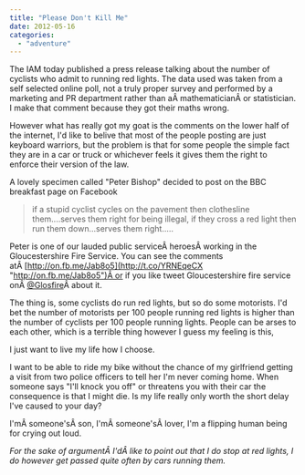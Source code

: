 ```yaml
---
title: "Please Don't Kill Me"
date: 2012-05-16
categories: 
  - "adventure"
---
```


The IAM today published a press release talking about the number of cyclists who admit to running red lights. The data used was taken from a self selected online poll, not a truly proper survey and performed by a marketing and PR department rather than aÂ mathematicianÂ or statistician. I make that comment because they got their maths wrong.

However what has really got my goat is the comments on the lower half of the internet, I'd like to belive that most of the people posting are just keyboard warriors, but the problem is that for some people the simple fact they are in a car or truck or whichever feels it gives them the right to enforce their version of the law.

A lovely specimen called "Peter Bishop" decided to post on the BBC breakfast page on Facebook

> if a stupid cyclist cycles on the pavement then clothesline them....serves them right for being illegal, if they cross a red light then run them down...serves them right.....

Peter is one of our lauded public serviceÂ heroesÂ working in the Gloucestershire Fire Service. You can see the comments atÂ [http://on.fb.me/Jab8o5](http://t.co/YRNEqeCX "http://on.fb.me/Jab8o5")Â or if you like tweet Gloucestershire fire service onÂ [@Glosfire](https://twitter.com/#!/Glosfire)Â about it.

The thing is, some cyclists do run red lights, but so do some motorists. I'd bet the number of motorists per 100 people running red lights is higher than the number of cyclists per 100 people running lights. People can be arses to each other, which is a terrible thing however I guess my feeling is this,

I just want to live my life how I choose.

I want to be able to ride my bike without the chance of my girlfriend getting a visit from two police officers to tell her I'm never coming home. When someone says "I'll knock you off" or threatens you with their car the consequence is that I might die. Is my life really only worth the short delay I've caused to your day?

I'mÂ someone'sÂ son, I'mÂ someone'sÂ lover, I'm a flipping human being for crying out loud.

_For the sake of argumentÂ I'dÂ like to point out that I do stop at red lights, I do however get passed quite often by cars running them._
